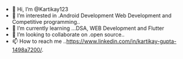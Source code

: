 - 👋 Hi, I’m @Kartikay123
- 👀 I’m interested in .Android Development Web Development and Competitive programming..
- 🌱 I’m currently learning ...DSA, WEB Development and Flutter
- 💞️ I’m looking to collaborate on .open source..
- 📫 How to reach me ..https://www.linkedin.com/in/kartikay-gupta-1498a7200/.

<!---
Kartikay123/Kartikay123 is a ✨ special ✨ repository because its `README.md` (this file) appears on your GitHub profile.
You can click the Preview link to take a look at your changes.
--->
